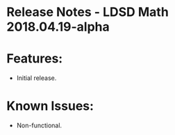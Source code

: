# Release Notes - LDSD Math 2018.04.19-alpha

# Features:

- Initial release.

# Known Issues:

- Non-functional.

